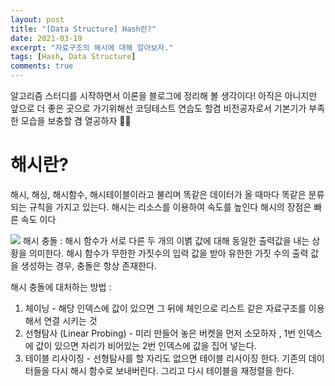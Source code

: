 ```yaml
---
layout: post
title: "[Data Structure] Hash란?"
date: 2021-03-19
excerpt: "자료구조의 해시에 대해 알아보자."
tags: [Hash, Data Structure]
comments: true
---
```


알고리즘 스터디를 시작하면서 이론을 블로그에 정리해 볼 생각이다! 
아직은 아니지만 앞으로 더 좋은 곳으로 가기위해선 코딩테스트 연습도 할겸 
비전공자로서 기본기가 부족한 모습을 보충할 겸 열공하자 🧐🤓

# 해시란?
해시, 해싱, 해시함수, 해시테이블이라고 불리며 
똑같은 데이터가 올 때마다 똑같은 분류되는 규칙을 가지고 있는다. 
해시는 리소스를 이용하여 속도를 높인다 
해시의 장점은 빠른 속도 이다

<img src="https://eunmik.github.io/bonita/assets/img/210319-hash.png">
해시 충돌 : 해시 함수가 서로 다른 두 개의 이볅 값에 대해 동일한 출력값을 내는 상황을 의미한다. 
해시 함수가 무한한 가짓수의 입력 값을 받아 유한한 가짓 수의 출력 값을 생성하는 경우, 충돌은 항상 존재한다. 

해시 충돌에 대처하는 방법 : 
1. 체이닝 - 해당 인덱스에 값이 있으면 그 뒤에 체인으로 리스트 같은 자료구조를 이용해서 연결 시키는 것
2. 선형탐사 (Linear Probing) - 미리 만들어 놓은 버켓을 먼저 소모하자 , 1번 인덱스에 값이 있으면 자리가 비어있는 2번 인덱스에 값을 집어 넣는다.
3. 테이블 리사이징 - 선형탐사를 할 자리도 없으면 테이블 리사이징 한다. 기존의 데이터들을 다시 해시 함수로 보내버린다. 그리고 다시 테이블을  재정렬을 한다.